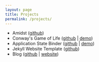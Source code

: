 ```yaml
---
layout: page
title: Projects
permalink: /projects/
---
```


 * Amidst
   ([github](https://github.com/toolbox4minecraft/amidst/))
 * Conway's Game of Life 
   ([github](https://github.com/stefandollase/game-of-life-js/) | 
   [demo](http://stefandollase.github.io/game-of-life-js/))
 * Application State Binder
   ([github](https://github.com/stefandollase/app-state-binder-js/) | 
   [demo](http://stefandollase.github.io/app-state-binder-js/))
 * Jekyll Website Template 
   ([github](https://github.com/stefandollase/jekyll-template/))
 * Blog
   ([github](https://github.com/stefandollase/blog.stefandollase.de/) | 
   [website](http://blog.stefandollase.de/))

